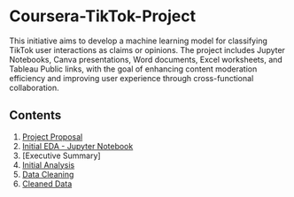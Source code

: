 # Coursera-TikTok-Project
This initiative aims to develop a machine learning model for classifying TikTok user interactions as claims or opinions. The project includes Jupyter Notebooks, Canva presentations, Word documents, Excel worksheets, and Tableau Public links, with the goal of enhancing content moderation efficiency and improving user experience through cross-functional collaboration.

## Contents
1. [Project Proposal](02-C1%20-%20TikTok_Project_Proposal.docx)
2. [Initial EDA - Jupyter Notebook](03-C2%20-%20JP_Notebook_TikTok_Project.ipynb)
3. [Executive Summary]
4. [Initial Analysis](notebooks/01_Initial_Analysis.ipynb)
5. [Data Cleaning](notebooks/02_Data_Cleaning.ipynb)
6. [Cleaned Data](data/cleaned_data.csv)
